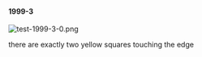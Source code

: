 #### 1999-3
![test-1999-3-0.png](https://github.com/lil-lab/nlvr/raw/master/nlvr/test/images/5/test-1999-3-0.png "test-1999-3-0.png")

there are exactly two yellow squares touching the edge